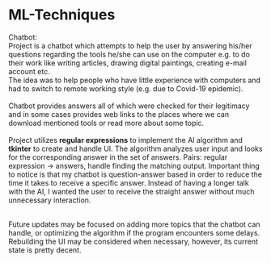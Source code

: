 # ML-Techniques
Chatbot:</br>
Project is a chatbot which attempts to help the user by answering his/her questions regarding the tools he/she can use on the computer e.g. to do their work like writing articles, drawing digital paintings, creating e-mail account etc.</br> The idea was to help people who have little experience with computers and had to switch to remote working style (e.g. due to Covid-19 epidemic).</br></br>
Chatbot provides answers all of which were checked for their legitimacy and in some cases provides web links to the places where we can download mentioned tools or read more about some topic.</br></br>
Project utilizes **regular expressions** to implement the AI algorithm and **tkinter** to create and handle UI. The algorithm analyzes user input and looks for the corresponding answer in the set of answers. Pairs: regular expression -> answers, handle finding the matching output. Important thing to notice is that my chatbot is question-answer based in order to reduce the time it takes to receive a specific answer. Instead of having a longer talk with the AI, I wanted the user to receive the straight answer without much unnecessary interaction.</br></br>

Future updates may be focused on adding more topics that the chatbot can handle, or optimizing the algorithm if the program encounters some delays. Rebuilding the UI may be considered when necessary, however, its current state is pretty decent. 

